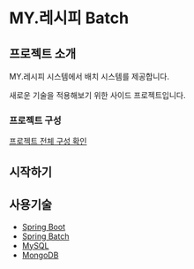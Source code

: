 # MY.레시피 Batch

## 프로젝트 소개

MY.레시피 시스템에서 배치 시스템를 제공합니다.

새로운 기술을 적용해보기 위한 사이드 프로젝트입니다.

### 프로젝트 구성

[프로젝트 전체 구성 확인]()

## 시작하기

## 사용기술

* [Spring Boot](https://spring.io/projects/spring-boot)
* [Spring Batch](https://spring.io/projects/spring-batch)
* [MySQL](https://www.mysql.com/)
* [MongoDB](https://www.mongodb.com/)

